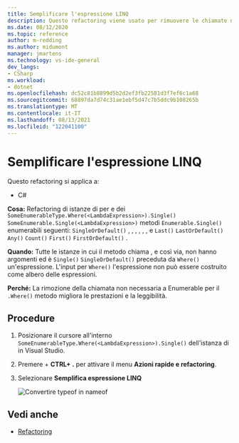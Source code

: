 ```yaml
---
title: Semplificare l'espressione LINQ
description: Questo refactoring viene usato per rimuovere le chiamate non necessarie a Enumerable per il metodo Where.
ms.date: 08/12/2020
ms.topic: reference
author: m-redding
ms.author: midumont
manager: jmartens
ms.technology: vs-ide-general
dev_langs:
- CSharp
ms.workload:
- dotnet
ms.openlocfilehash: dc52c81b8899d5b2d2ef3fb22581d3f7ef6c1a68
ms.sourcegitcommit: 68897da7d74c31ae1ebf5d47c7b5ddc9b108265b
ms.translationtype: MT
ms.contentlocale: it-IT
ms.lasthandoff: 08/13/2021
ms.locfileid: "122041100"
---
```

# <a name="simplify-linq-expression"></a>Semplificare l'espressione LINQ

Questo refactoring si applica a:

- C#

**Cosa:** Refactoring di istanze di per e dei `SomeEnumerableType.Where(<LambdaExpression>).Single()` `SomeEnumerable.Single(<LambdaExpression>)` metodi `Enumerable.Single()` enumerabili seguenti: `SingleOrDefault()` , , , , , , e `Last()` `LastOrDefault()` `Any()` `Count()` `First()` `FirstOrDefault()` .

**Quando:**  Tutte le istanze in cui il metodo chiama , e così via, non hanno argomenti ed è `Single()` `SingleOrDefault()` preceduta da `Where()` un'espressione. L'input per `Where()` l'espressione non può essere costruito come albero delle espressioni.

**Perché:** La rimozione della chiamata non necessaria a Enumerable per il `.Where()` metodo migliora le prestazioni e la leggibilità.

## <a name="how-to"></a>Procedure

1. Posizionare il cursore all'interno `SomeEnumerableType.Where(<LambdaExpression>).Single()` dell'istanza di in Visual Studio.
2. Premere  + **CTRL+ .** per attivare il menu **Azioni rapide e refactoring**.
3. Selezionare **Semplifica espressione LINQ**

   ![Convertire typeof in nameof](media/simplify-linq-expression.png)

## <a name="see-also"></a>Vedi anche

- [Refactoring](../refactoring-in-visual-studio.md)
